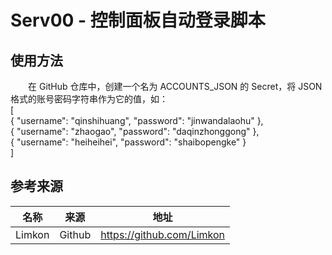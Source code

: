 # Serv00 - 控制面板自动登录脚本
## 使用方法
　　在 GitHub 仓库中，创建一个名为 ACCOUNTS_JSON 的 Secret，将 JSON 格式的账号密码字符串作为它的值，如：  
[  
  { "username": "qinshihuang", "password": "jinwandalaohu" },  
  { "username": "zhaogao", "password": "daqinzhonggong" },  
  { "username": "heiheihei", "password": "shaibopengke" }  
]

## 参考来源
|  名称 |来源|地址|
| :------------: | :------------: | :------------: |
|Limkon|Github|https://github.com/Limkon|
